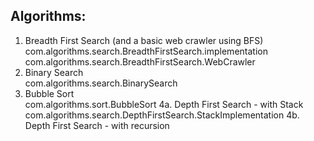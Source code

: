 ## Algorithms:

1. Breadth First Search (and a basic web crawler using BFS)  
   com.algorithms.search.BreadthFirstSearch.implementation  
   com.algorithms.search.BreadthFirstSearch.WebCrawler
2. Binary Search  
   com.algorithms.search.BinarySearch
3. Bubble Sort  
   com.algorithms.sort.BubbleSort
4a. Depth First Search - with Stack  
   com.algorithms.search.DepthFirstSearch.StackImplementation
4b. Depth First Search - with recursion